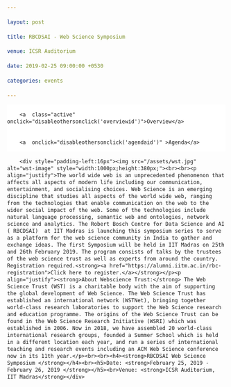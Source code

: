 ```yaml
---

layout: post

title: RBCDSAI - Web Science Symposium

venue: ICSR Auditorium

date: 2019-02-25 09:00:00 +0530

categories: events

---
```




<html>

<head>

<meta name="viewport" content="width=device-width, initial-scale=1">

<style>

body {

  margin: 0;

  font-family: "Times New Roman", Times, serif;

}



.topnav {

  overflow: hidden;

  background-color: #ffffff;

}



.topnav a {

  float: left;

  color: #c0c0c0;

  text-align: center;

  padding: 7px 8px;

  text-decoration: none;

  font-size: 18px;

  

}



.topnav a:hover {

  background-color: #ffffff;

  color: red;

}



.topnav a.active {

  background-color: #ffffff;

  color: red;

}

</style>

 <script>


        function makeitactiveonload() {


             document.getElementById('dynamiccontent').innerHTML = '<div style="padding-left:16px"><img src="/assets/wst.jpg" alt="wst-image" style="width:1000px;height:380px;"><br><br><p align="justify">The world wide web is an unprecedented phenomenon that affects all aspects of modern life including our communication, entertainment, and socialising choices. Web Science is an emerging discipline that studies all aspects of the world wide web, ranging from the technologies that enable communication on the web to the wider social impact of the web. Some of the technologies include natural language processing, semantic web and ontologies, network science and analytics. The Robert Bosch Centre for Data Science and AI ( RBCDSAI)  at IIT Madras is launching this symposium series to serve as a platform for the web science community in India to gather and exchange ideas. The first Symposium will be held in IIT Madras on 25th and 26th February 2019. The program consists of talks by the trustees of the web science trust as well as experts from around the country. Registration required.<strong><a href="https://alumni.iitm.ac.in/rbc-registration">Click here to register.</a></strong></p><p align="justify"><strong>About Webscience Trust:</strong> The Web Science Trust (WST) is a charitable body with the aim of supporting the global development of Web Science. The Web Science Trust has established an international network (WSTNet), bringing together world-class research laboratories to support the Web Science research and education programme. The origins of the Web Science Trust can be found in the Web Science Research Initiative (WSRI) which was established in 2006. Now in 2018, we have assembled 20 world-class international research groups, founded a Summer School which is held in a different location each year, and run a series of international teaching and research events including an ACM Web Science conference now in its 11th year.</p><br><br><h4><strong>RBCDSAI Web Science Symposium </strong></h4><br><h5>Date: <strong>February 25, 2019 - February 26, 2019 </strong></h5><br>Venue: <strong>ICSR Auditorium, IIT Madras</strong></div>'


        }


        function disableothersonclick(elementtoactive) {


            if(elementtoactive == 'overviewid')


            {


                document.getElementById('dynamiccontent').innerHTML = '<div style="padding-left:16px"><img src="/assets/wst.jpg" alt="wst-image" style="width:1000px;height:380px;"><br><br><p align="justify">The world wide web is an unprecedented phenomenon that affects all aspects of modern life including our communication, entertainment, and socialising choices. Web Science is an emerging discipline that studies all aspects of the world wide web, ranging from the technologies that enable communication on the web to the wider social impact of the web. Some of the technologies include natural language processing, semantic web and ontologies, network science and analytics.The Robert Bosch Centre for Data Science and AI ( RBCDSAI)  at IIT Madras is launching this symposium series to serve as a platform for the web science community in India to gather and exchange ideas. The first Symposium will be held in IIT Madras on 25th and 26th February 2019. The program consists of talks by the trustees of the web science trust as well as experts from around the country. Registration required.<strong><a href="https://alumni.iitm.ac.in/rbc-registration">Click here to register.</a></strong></p><p align="justify"><strong>About Webscience Trust:</strong> The Web Science Trust (WST) is a charitable body with the aim of supporting the global development of Web Science. The Web Science Trust has established an international network (WSTNet), bringing together world-class research laboratories to support the Web Science research and education programme. The origins of the Web Science Trust can be found in the Web Science Research Initiative (WSRI) which was established in 2006. Now in 2018, we have assembled 20 world-class international research groups, founded a Summer School which is held in a different location each year, and run a series of international teaching and research events including an ACM Web Science conference now in its 11th year.</p><br><br><h4><strong>RBCDSAI Web Science Symposium </strong></h4><br><h5>Date: <strong>February 25, 2019 - February 26, 2019 </strong></h5><br>Venue: <strong>ICSR Auditorium, IIT Madras</strong></div>'


            }


            else 


            {


                document.getElementById('dynamiccontent').innerHTML = '<br><br><p align="left">Broad agenda as below. Further more details will be updated </p><table align="left"><tr><td><p align="left"><strong>Day 1: 25th February,2019 (Monday)</strong> </p></td></tr><tr><td>08:30 AM - 09:15 AM &nbsp;&nbsp;&nbsp;&nbsp;&nbsp;&nbsp;</td><td>Registration</td></tr><tr><td>09:15 AM - 09:30 AM &nbsp;&nbsp;&nbsp;&nbsp;&nbsp;&nbsp;</td><td>Inauguration</td></tr><tr><td>09:30 AM - 10:15 AM &nbsp;&nbsp;&nbsp;&nbsp;&nbsp;&nbsp;</td><td>Keynote Address&nbsp;&nbsp;&nbsp;&nbsp;&nbsp;&nbsp;<li><a href="https://wendy.ecs.soton.ac.uk/">Prof. Dame Wendy Hall</a></li></td></tr> <tr><td>10:15 AM - 10:45 AM&nbsp;&nbsp;&nbsp;&nbsp;&nbsp;&nbsp;</td><td>	Invited Talk 1<br><li><a href="https://www.iiitb.ac.in/faculty_page.php?name=srinathsrinivasa">Prof. Srinath Srinivasa</a></li></td></tr><tr><td>10:45 AM - 11:15 AM &nbsp;&nbsp;&nbsp;&nbsp;&nbsp;&nbsp;</td><td>Tea Break</td></tr><tr><td>11:15 AM - 11:45 AM &nbsp;&nbsp;&nbsp;&nbsp;&nbsp;&nbsp;</td><td>Invited Talk 2<br><li><a href="https://www.imsc.res.in/~sitabhra/">Sitabhra Sinha</a></li></td></tr><tr><td>11:45 AM - 12:15 PM &nbsp;&nbsp;&nbsp;&nbsp;&nbsp;&nbsp;</td><td>Invited Talk 3<br><li><a href="http://talukdar.net/">Partha Talukdar</a></li></td></tr><tr><td>12:15 PM - 12:45 PM &nbsp;&nbsp;&nbsp;&nbsp;&nbsp;&nbsp;</td><td>Invited Talk 4<br><li><a href="https://researcher.watson.ibm.com/researcher/view.php?person=in-kartsank">Karthik Sankaranarayanan</a></li></td></tr><tr><td>12:45 PM - 02:00 PM &nbsp;&nbsp;&nbsp;&nbsp;&nbsp;&nbsp;</td><td>Lunch/Networking Time</td></tr><tr><td>02:00 PM - 02:45 PM &nbsp;&nbsp;&nbsp;&nbsp;&nbsp;&nbsp;</td><td>Keynote Address <br><li><a href="https://www.linkedin.com/in/jprangaswami/?originalSubdomain=in">JP Rangaswami </a></li></td></tr><tr><td>02:45 PM - 03:15 PM &nbsp;&nbsp;&nbsp;&nbsp;&nbsp;&nbsp;</td><td>Invited Talk 5<br><li><a href="https://faculty.iiit.ac.in/~vv/Home.html">Vasudeva Varma </a></li></td></tr><tr><td>03:15 PM - 04:00 PM &nbsp;&nbsp;&nbsp;&nbsp;&nbsp;&nbsp;</td><td>Poster Spotlights</td></tr><tr><td>04:00 PM - 04:30 PM &nbsp;&nbsp;&nbsp;&nbsp;&nbsp;&nbsp;</td><td>Tea Break</td></tr><tr><td>04:30 PM - 06:00 PM &nbsp;&nbsp;&nbsp;&nbsp;&nbsp;&nbsp;</td> <td>Poster Session</td></tr><tr><td>06:00 PM - 07:00 PM &nbsp;&nbsp;&nbsp;&nbsp;&nbsp;&nbsp;</td><td>Networking</td></tr><tr><td>07:00 PM - 09:00 PM &nbsp;&nbsp;&nbsp;&nbsp;&nbsp;&nbsp;</td><td>Dinner, ICSR Dining hall</td><tr><td><p align="left"><strong>Day 2: 26th February,2019 (Tuesday)</strong> </p></td></tr><tr><td>09:15 AM - 10:00 AM &nbsp;&nbsp;&nbsp;&nbsp;&nbsp;&nbsp;</td><td>Keynote Address<br><li><a href="https://sonic.northwestern.edu/people/noshir-contractor/">Noshir Contractor</a></li></td></tr><tr><td>10:00 AM - 10:30 AM &nbsp;&nbsp;&nbsp;&nbsp;&nbsp;&nbsp;</td><td>Invited Talk 6<br><li><a href="https://www.cse.iitm.ac.in/~ravi/">B.Ravindran</a></li></td></tr><tr><td>10:30 AM - 11:00 AM &nbsp;&nbsp;&nbsp;&nbsp;&nbsp;&nbsp;</td><td>Tea Break</td></tr><tr><td>11:00 AM - 11:30 AM &nbsp;&nbsp;&nbsp;&nbsp;&nbsp;&nbsp;</td><td>Invited Talk 7<br><li><a href="http://cse.iitkgp.ac.in/~animeshm/">Animesh Mukherjee</a></li></td></tr><tr><td>11:30 AM - 12:00 PM &nbsp;&nbsp;&nbsp;&nbsp;&nbsp;&nbsp;</td><td>Invited Talk 8<br><li><a href="https://www.iiitd.ac.in/pk">Prof. Ponnurangam Kumaraguru</a></li></td></tr><tr> <td>12:00 PM - 12:30 PM &nbsp;&nbsp;&nbsp;&nbsp;&nbsp;&nbsp;</td><td>Invited Talk 9<br><li><a href="https://www.linkedin.com/in/rushibhatt/?originalSubdomain=in">Rushi Bhatt</a></li></td></tr><tr> <td>12:30 PM - 02:00 PM &nbsp;&nbsp;&nbsp;&nbsp;&nbsp;&nbsp;</td> <td>Lunch/Networking Time</td></tr><tr><td>02:00 PM - 02:45 PM &nbsp;&nbsp;&nbsp;&nbsp;&nbsp;&nbsp;</td><td>Keynote Address<br><li><a href="https://www.cse.iitb.ac.in/~soumen/">Soumen Chakrabarti</a></li></td></tr> <tr><td>02:45 PM - 03:15 PM &nbsp;&nbsp;&nbsp;&nbsp;&nbsp;&nbsp;</td><td>Invited Talk 10<br><li><a href="http://www.iitkgp.ac.in/department/CS/faculty/cs-niloy">Niloy Ganguly</a></li></td></tr><tr><td>03:15 PM - 04:00 PM &nbsp;&nbsp;&nbsp;&nbsp;&nbsp;&nbsp;</td><td>Panel Discussion: <strong>Fostering Web Science Community in India</strong></td></tr><tr><td>04:00 PM - 05:00 PM &nbsp;&nbsp;&nbsp;&nbsp;&nbsp;&nbsp;</td><td>High Tea and Closing</td></tr></table>';


            }


        }


    </script>

</head>

<body>



<div class="topnav" onload="makeitactiveonload()">


        <a  class="active"  onclick="disableothersonclick('overviewid')">Overview</a>


        <a  onclick="disableothersonclick('agendaid')" >Agenda</a>


</div>

<div id="dynamiccontent">


        <div style="padding-left:16px"><img src="/assets/wst.jpg" alt="wst-image" style="width:1000px;height:380px;"><br><br><p align="justify">The world wide web is an unprecedented phenomenon that affects all aspects of modern life including our communication, entertainment, and socialising choices. Web Science is an emerging discipline that studies all aspects of the world wide web, ranging from the technologies that enable communication on the web to the wider social impact of the web. Some of the technologies include natural language processing, semantic web and ontologies, network science and analytics. The Robert Bosch Centre for Data Science and AI ( RBCDSAI)  at IIT Madras is launching this symposium series to serve as a platform for the web science community in India to gather and exchange ideas. The first Symposium will be held in IIT Madras on 25th and 26th February 2019. The program consists of talks by the trustees of the web science trust as well as experts from around the country. Registration required.<strong><a href="https://alumni.iitm.ac.in/rbc-registration">Click here to register.</a></strong></p><p align="justify"><strong>About Webscience Trust:</strong> The Web Science Trust (WST) is a charitable body with the aim of supporting the global development of Web Science. The Web Science Trust has established an international network (WSTNet), bringing together world-class research laboratories to support the Web Science research and education programme. The origins of the Web Science Trust can be found in the Web Science Research Initiative (WSRI) which was established in 2006. Now in 2018, we have assembled 20 world-class international research groups, founded a Summer School which is held in a different location each year, and run a series of international teaching and research events including an ACM Web Science conference now in its 11th year.</p><br><br><h4><strong>RBCDSAI Web Science Symposium </strong></h4><br><h5>Date: <strong>February 25, 2019 - February 26, 2019 </strong></h5><br>Venue: <strong>ICSR Auditorium, IIT Madras</strong></div>


</div>



</body>

</html>
